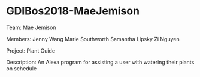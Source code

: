 # GDIBos2018-MaeJemison

Team: Mae Jemison

Members: Jenny Wang
         Marie Southworth
         Samantha Lipsky
         Zi Nguyen

Project: Plant Guide

Description: An Alexa program for assisting a user with watering their plants on schedule
